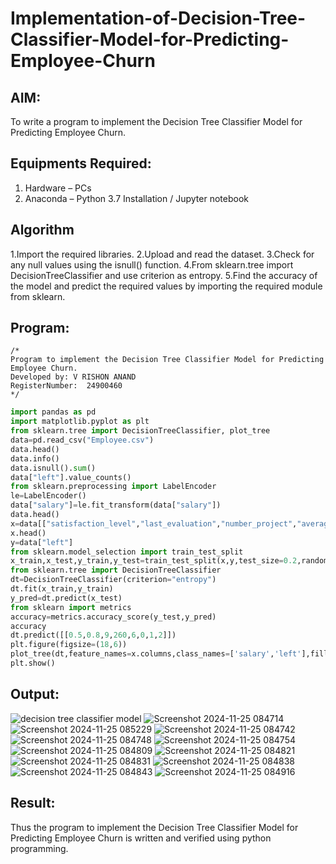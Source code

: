 # Implementation-of-Decision-Tree-Classifier-Model-for-Predicting-Employee-Churn

## AIM:
To write a program to implement the Decision Tree Classifier Model for Predicting Employee Churn.

## Equipments Required:
1. Hardware – PCs
2. Anaconda – Python 3.7 Installation / Jupyter notebook

## Algorithm
1.Import the required libraries.
2.Upload and read the dataset.
3.Check for any null values using the isnull() function.
4.From sklearn.tree import DecisionTreeClassifier and use criterion as entropy.
5.Find the accuracy of the model and predict the required values by importing the required module from sklearn. 

## Program:
```
/*
Program to implement the Decision Tree Classifier Model for Predicting Employee Churn.
Developed by: V RISHON ANAND
RegisterNumber:  24900460
*/
```
```.py
import pandas as pd 
import matplotlib.pyplot as plt
from sklearn.tree import DecisionTreeClassifier, plot_tree 
data=pd.read_csv("Employee.csv")
data.head()
data.info()
data.isnull().sum()
data["left"].value_counts()
from sklearn.preprocessing import LabelEncoder
le=LabelEncoder()
data["salary"]=le.fit_transform(data["salary"])
data.head()
x=data[["satisfaction_level","last_evaluation","number_project","average_montly_hours","time_spend_company","Work_accident","promotion_last_5years","salary"]]
x.head()
y=data["left"]
from sklearn.model_selection import train_test_split
x_train,x_test,y_train,y_test=train_test_split(x,y,test_size=0.2,random_state=100)
from sklearn.tree import DecisionTreeClassifier
dt=DecisionTreeClassifier(criterion="entropy")
dt.fit(x_train,y_train)
y_pred=dt.predict(x_test)
from sklearn import metrics
accuracy=metrics.accuracy_score(y_test,y_pred)
accuracy
dt.predict([[0.5,0.8,9,260,6,0,1,2]])
plt.figure(figsize=(18,6))
plot_tree(dt,feature_names=x.columns,class_names=['salary','left'],filled=True)
plt.show()
```

## Output:
![decision tree classifier model](sam.png)
![Screenshot 2024-11-25 084714](https://github.com/user-attachments/assets/76e23e1e-4dd0-4270-b44e-c679f5664e61)
![Screenshot 2024-11-25 085229](https://github.com/user-attachments/assets/3316fdb8-271b-46dd-9568-8392c58d1820)
![Screenshot 2024-11-25 084742](https://github.com/user-attachments/assets/8957b203-61e2-4ceb-bd08-c2db82d82cc4)
![Screenshot 2024-11-25 084748](https://github.com/user-attachments/assets/0e8e2057-13c2-4308-9304-a8f502f98410)
![Screenshot 2024-11-25 084754](https://github.com/user-attachments/assets/0e607f23-ff39-4279-b42d-556f6b37f02d)
![Screenshot 2024-11-25 084809](https://github.com/user-attachments/assets/e333cf60-d435-4b29-9c41-f956fccf75ff)
![Screenshot 2024-11-25 084821](https://github.com/user-attachments/assets/544913d2-a4cc-4b65-98da-faea875f85ed)
![Screenshot 2024-11-25 084831](https://github.com/user-attachments/assets/a183a5ad-b01e-42fd-b45b-91ef9222c1d0)
![Screenshot 2024-11-25 084838](https://github.com/user-attachments/assets/5455f0f8-8ca9-4385-bc73-593e82ba8583)
![Screenshot 2024-11-25 084843](https://github.com/user-attachments/assets/1a863ca3-881c-4c62-b4e1-98b9e6888f7e)
![Screenshot 2024-11-25 084916](https://github.com/user-attachments/assets/b15720f2-067a-4527-8578-7cba86aaa639)

## Result:
Thus the program to implement the  Decision Tree Classifier Model for Predicting Employee Churn is written and verified using python programming.
